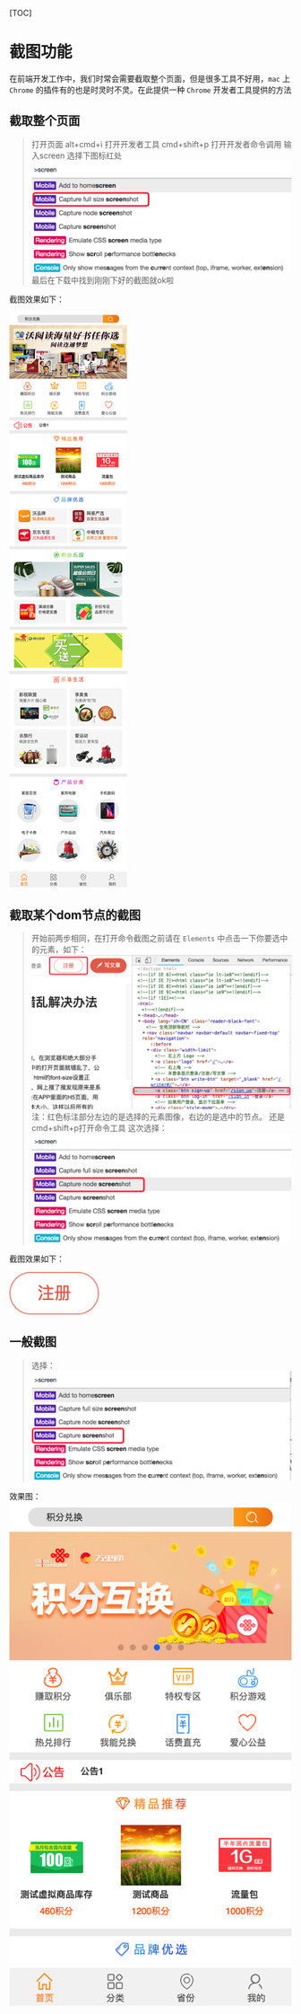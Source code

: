 [TOC]

# 截图功能

​	在前端开发工作中，我们时常会需要截取整个页面，但是很多工具不好用，`mac` 上 `Chrome` 的插件有的也是时灵时不灵。在此提供一种 `Chrome` 开发者工具提供的方法

## 截取整个页面

> 打开页面
> alt+cmd+i 打开开发者工具
> cmd+shift+p 打开开发者命令调用
> 输入screen
> 选择下图标红处
> ![截图](./assets/chrome-screen-all.png)
> 最后在下载中找到刚刚下好的截图就ok啦

截图效果如下：

![](./assets/chrome-screen-xg-all.png)



## 截取某个dom节点的截图

> 开始前两步相同，在打开命令截图之前请在 `Elements` 中点击一下你要选中的元素，如下：
> ![选择节点](./assets/chrome-screen-choosenode.png)
> 注：红色标注部分左边的是选择的元素图像，右边的是选中的节点。
> 还是cmd+shift+p打开命令工具
> 这次选择：
> ![选择](./assets/chrome-screen-node.png)

截图效果如下：

![](./assets/chrome-screen-xg-node.png)



## 一般截图

> 选择：
> ![](./assets/chrome-screen-now.png)

效果图：
![](./assets/chrome-screen-xg-now.png)